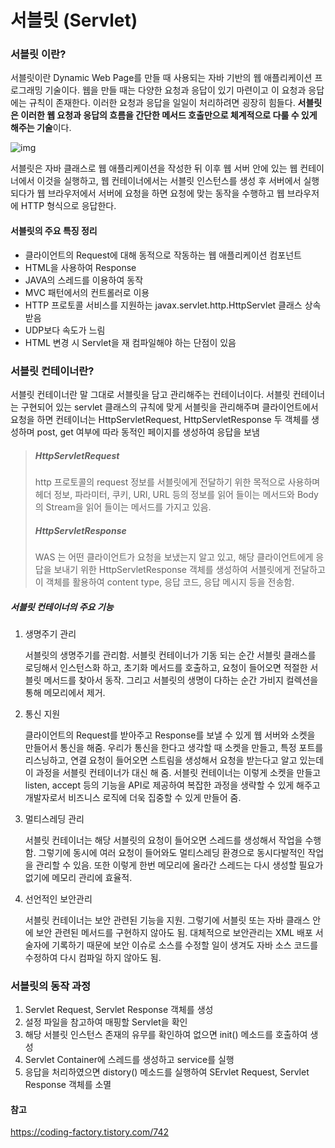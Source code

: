 # 서블릿 (Servlet)

### 서블릿 이란?

서블릿이란 Dynamic Web Page를 만들 때 사용되는 자바 기반의 웹 애플리케이션 프로그래밍 기술이다. 웹을 만들 때는 다양한 요청과 응답이 있기 마련이고 이 요청과 응답에는 규칙이 존재한다. 이러한 요청과 응답을 일일이 처리하려면 굉장히 힘들다. **서블릿은 이러한 웹 요청과 응답의 흐름을 간단한 메서드 호출만으로 체계적으로 다룰 수 있게 해주는 기술**이다.

![img](https://blog.kakaocdn.net/dn/bu3HKI/btq7BerRpgq/iI82e9Zf9XLSwklFLjsXpk/img.png)

서블릿은 자바 클래스로 웹 애플리케이션을 작성한 뒤 이후 웹 서버 안에 있는 웹 컨테이너에서 이것을 실행하고, 웹 컨테이너에서는 서블릿 인스턴스를 생성 후 서버에서 실행되다가 웹 브라우저에서 서버에 요청을 하면 요청에 맞는 동작을 수행하고 웹 브라우저에 HTTP 형식으로 응답한다.

#### 서블릿의 주요 특징 정리

- 클라이언트의 Request에 대해 동적으로 작동하는 웹 애플리케이션 컴포넌트
- HTML을 사용하여 Response
- JAVA의 스레드를 이용하여 동작
- MVC 패턴에서의 컨트롤러로 이용
- HTTP 프로토콜 서비스를 지원하는 javax.servlet.http.HttpServlet 클래스 상속받음
- UDP보다 속도가 느림
- HTML 변경 시 Servlet을 재 컴파일해야 하는 단점이 있음



### 서블릿 컨테이너란?

서블릿 컨테이너란 말 그대로 서블릿을 담고 관리해주는 컨테이너이다. 서블릿 컨테이너는 구현되어 있는 servlet 클래스의 규칙에 맞게 서블릿을 관리해주며 클라이언트에서 요청을 하면 컨테이너는 HttpServletRequest, HttpServletResponse 두 객체를 생성하며 post, get 여부에 따라 동적인 페이지를 생성하여 응답을 보냄

> ##### HttpServletRequest
>
> http 프로토콜의 request 정보를 서블릿에게 전달하기 위한 목적으로 사용하며 헤더 정보, 파라미터, 쿠키, URI, URL 등의 정보를 읽어 들이는 메서드와 Body의 Stream을 읽어 들이는 메서드를 가지고 있음.
>
> ##### HttpServletResponse
>
> WAS 는 어떤 클라이언트가 요청을 보냈는지 알고 있고, 해당 클라이언트에게 응답을 보내기 위한 HttpServletResponse 객체를 생성하여 서블릿에게 전달하고 이 객체를 활용하여 content type, 응답 코드, 응답 메시지 등을 전송함.

##### 서블릿 컨테이너의 주요 기능

1. 생명주기 관리

   서블릿의 생명주기를 관리함. 서블릿 컨테이너가 기동 되는 순간 서블릿 클래스를 로딩해서 인스턴스화 하고, 초기화 메서드를 호출하고, 요청이 들어오면 적절한 서블릿 메서드를 찾아서 동작. 그리고 서블릿의 생명이 다하는 순간 가비지 컬렉션을 통해 메모리에서 제거.

2. 통신 지원

   클라이언트의 Request를 받아주고 Response를 보낼 수 있게 웹 서버와 소켓을 만들어서 통신을 해줌. 우리가 통신을 한다고 생각할 때 소켓을 만들고, 특정 포트를 리스닝하고, 연결 요청이 들어오면 스트림을 생성해서 요청을 받는다고 알고 있는데 이 과정을 서블릿 컨테이너가 대신 해 줌. 서블릿 컨테이너는 이렇게 소켓을 만들고 listen, accept 등의 기능을 API로 제공하여 복잡한 과정을 생략할 수 있게 해주고 개발자로서 비즈니스 로직에 더욱 집중할 수 있게 만들어 줌.

3. 멀티스레딩 관리

   서블릿 컨테이너는 해당 서블릿의 요청이 들어오면 스레드를 생성해서 작업을 수행함. 그렇기에 동시에 여러 요청이 들어와도 멀티스레딩 환경으로 동시다발적인 작업을 관리할 수 있음. 또한 이렇게 한번 메모리에 올라간 스레드는 다시 생성할 필요가 없기에 메모리 관리에 효율적.

4. 선언적인 보안관리

   서블릿 컨테이너는 보안 관련된 기능을 지원. 그렇기에 서블릿 또는 자바 클래스 안에 보안 관련된 메서드를 구현하지 않아도 됨. 대체적으로 보안관리는 XML 배포 서술자에 기록하기 때문에 보안 이슈로 소스를 수정할 일이 생겨도 자바 소스 코드를 수정하여 다시 컴파일 하지 않아도 됨.

### 서블릿의 동작 과정

1. Servlet Request, Servlet Response 객체를 생성
2. 설정 파일을 참고하여 매핑할 Servlet을 확인
3. 해당 서블릿 인스턴스 존재의 유무를 확인하여 없으면 init() 메소드를 호출하여 생성
4. Servlet Container에 스레드를 생성하고 service를 실행
5. 응답을 처리하였으면 distory() 메소드를 실행하여 SErvlet Request, Servlet Response 객체를 소멸

#### 참고

https://coding-factory.tistory.com/742
